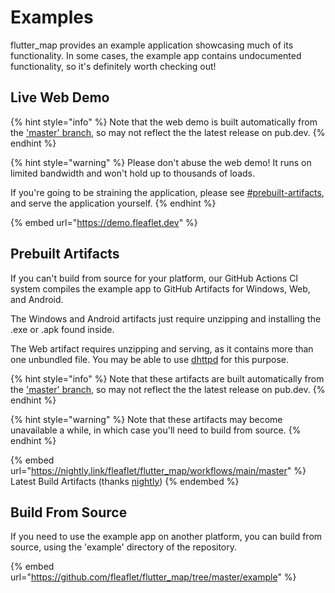 # Examples

flutter\_map provides an example application showcasing much of its functionality. In some cases, the example app contains undocumented functionality, so it's definitely worth checking out!

## Live Web Demo

{% hint style="info" %}
Note that the web demo is built automatically from the ['master' branch](https://github.com/fleaflet/flutter\_map), so may not reflect the the latest release on pub.dev.
{% endhint %}

{% hint style="warning" %}
Please don't abuse the web demo! It runs on limited bandwidth and won't hold up to thousands of loads.

If you're going to be straining the application, please see [#prebuilt-artifacts](examples.md#prebuilt-artifacts "mention"), and serve the application yourself.
{% endhint %}

{% embed url="https://demo.fleaflet.dev" %}

## Prebuilt Artifacts

If you can't build from source for your platform, our GitHub Actions CI system compiles the example app to GitHub Artifacts for Windows, Web, and Android.

The Windows and Android artifacts just require unzipping and installing the .exe or .apk found inside.

The Web artifact requires unzipping and serving, as it contains more than one unbundled file. You may be able to use [dhttpd](https://pub.dev/packages/dhttpd) for this purpose.

{% hint style="info" %}
Note that these artifacts are built automatically from the ['master' branch](https://github.com/fleaflet/flutter\_map), so may not reflect the the latest release on pub.dev.
{% endhint %}

{% hint style="warning" %}
Note that these artifacts may become unavailable a while, in which case you'll need to build from source.
{% endhint %}

{% embed url="https://nightly.link/fleaflet/flutter_map/workflows/main/master" %}
Latest Build Artifacts (thanks [nightly](https://nightly.link/))
{% endembed %}

## Build From Source

If you need to use the example app on another platform, you can build from source, using the 'example' directory of the repository.

{% embed url="https://github.com/fleaflet/flutter_map/tree/master/example" %}
